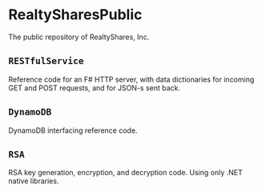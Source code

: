 # RealtySharesPublic

The public repository of RealtyShares, Inc.

## `RESTfulService`

Reference code for an F# HTTP server, with data dictionaries for incoming GET and POST requests, and for JSON-s sent back.

## `DynamoDB`

DynamoDB interfacing reference code.

## `RSA`

RSA key generation, encryption, and decryption code. Using only .NET native libraries.